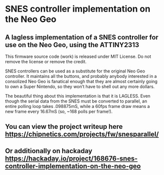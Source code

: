 # SNES controller implementation on the Neo Geo
## A lagless implementation of a SNES controller for use on the Neo Geo, using the ATTINY2313

This firmware source code (work) is released under MIT License.  Do not remove the license or remove the credit.

SNES controllers can be used as a substitute for the original Neo Geo controller. It maintains all the buttons, and probably anybody interested in a consolized Neo Geo is fanatical enough that they are almost certainly going to own a Super Nintendo, so they won’t have to shell out any more dollars.

The beautiful thing about this implementation is that it is LAGLESS. Even though the serial data from the SNES must be converted to parallel, an entire polling loop takes .098875mS, while a 60fps frame draw means a new frame every 16.67mS (so, ~168 polls per frame!).

## You can view the project writeup here https://chipnetics.com/projects/fw/snesparallel/

## Or additionally on hackaday https://hackaday.io/project/168676-snes-controller-implementation-on-the-neo-geo
